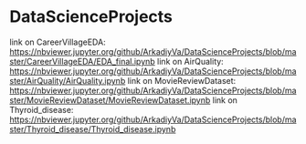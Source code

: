 # DataScienceProjects
link on CareerVillageEDA: https://nbviewer.jupyter.org/github/ArkadiyVa/DataScienceProjects/blob/master/CareerVillageEDA/EDA_final.ipynb
link on AirQuality: https://nbviewer.jupyter.org/github/ArkadiyVa/DataScienceProjects/blob/master/AirQuality/AirQuality.ipynb
link on MovieReviewDataset: https://nbviewer.jupyter.org/github/ArkadiyVa/DataScienceProjects/blob/master/MovieReviewDataset/MovieReviewDataset.ipynb
link on Thyroid_disease: https://nbviewer.jupyter.org/github/ArkadiyVa/DataScienceProjects/blob/master/Thyroid_disease/Thyroid_disease.ipynb
